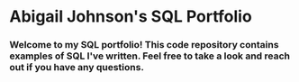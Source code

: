 # Abigail Johnson's SQL Portfolio

### Welcome to my SQL portfolio! This code repository contains examples of SQL I've written. Feel free to take a look and reach out if you have any questions.
